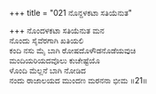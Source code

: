+++
title = "021 ನೊನ್ದಳಕಟಾ ಸತಿಯೆನುತ"

+++
ನೊಂದಳಕಟಾ ಸತಿಯೆನುತ ಮನ  
ನೊಂದು ಸೈವೆರಗಾಗಿ ಖತಿಯಲಿ  
ಕಂದಿ ನಸು ಮೈ ಬಾಗಿ ರೋಷದೊಳೌಡನೊಡೆಯವುಚಿ  
ಮಂದಿಯರಿಯದವೊಲು ಕುಚೇಷ್ಟೆಯೊ  
ಳೊಂದಿ ಮೆಲ್ಲನೆ ಬಾಗಿ ನೋಡಿದ  
ನಂದು ರಾಜಾಲಯದ ಮುಂದಣ ಮರನನಾ ಭೀಮ    ॥21॥